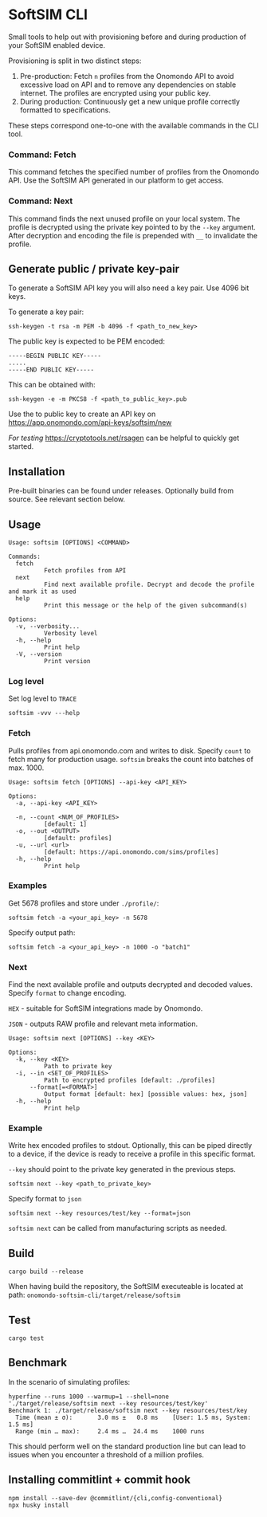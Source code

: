 # SoftSIM CLI

Small tools to help out with provisioning before and during production of your SoftSIM enabled device.

Provisioning is split in two distinct steps:

1. Pre-production: Fetch `n` profiles from the Onomondo API to avoid excessive load on API and to remove any dependencies on stable internet. The profiles are encrypted using your public key.
2. During production: Continuously get a new unique profile correctly formatted to specifications.

These steps correspond one-to-one with the available commands in the CLI tool.

### Command: Fetch
This command fetches the specified number of profiles from the Onomondo API. Use the SoftSIM API generated in our platform to get access.

### Command: Next
This command finds the next unused profile on your local system. The profile is decrypted using the private key pointed to by the `--key` argument. After decryption and encoding the file is prepended with `__` to invalidate the profile.


## Generate public / private key-pair
To generate a SoftSIM API key you will also need a key pair. Use 4096 bit keys.

To generate a key pair:
```console
ssh-keygen -t rsa -m PEM -b 4096 -f <path_to_new_key>
```

The public key is expected to be PEM encoded:
```
-----BEGIN PUBLIC KEY-----
.....
-----END PUBLIC KEY-----
```
This can be obtained with:
```console
ssh-keygen -e -m PKCS8 -f <path_to_public_key>.pub
```

Use the to public key to create an API key on https://app.onomondo.com/api-keys/softsim/new

*For testing* https://cryptotools.net/rsagen can be helpful to quickly get started.

## Installation
Pre-built binaries can be found under releases. Optionally build from source. See relevant section below.

## Usage
```
Usage: softsim [OPTIONS] <COMMAND>

Commands:
  fetch
          Fetch profiles from API
  next
          Find next available profile. Decrypt and decode the profile and mark it as used
  help
          Print this message or the help of the given subcommand(s)

Options:
  -v, --verbosity...
          Verbosity level
  -h, --help
          Print help
  -V, --version
          Print version
```

### Log level
Set log level to `TRACE`
```
softsim -vvv ---help
```

### Fetch
Pulls profiles from api.onomondo.com and writes to disk. Specify `count` to fetch many for production usage. `softsim` breaks the count into batches of max. 1000.

```
Usage: softsim fetch [OPTIONS] --api-key <API_KEY>

Options:
  -a, --api-key <API_KEY>

  -n, --count <NUM_OF_PROFILES>
          [default: 1]
  -o, --out <OUTPUT>
          [default: profiles]
  -u, --url <url>
          [default: https://api.onomondo.com/sims/profiles]
  -h, --help
          Print help
```

### Examples
Get 5678 profiles and store under `./profile/`:

```
softsim fetch -a <your_api_key> -n 5678
```

Specify output path:
```
softsim fetch -a <your_api_key> -n 1000 -o "batch1"
```

### Next
Find the next available profile and outputs decrypted and decoded values. Specify `format` to change encoding.

`HEX` - suitable for SoftSIM integrations made by Onomondo.

`JSON` - outputs RAW profile and relevant meta information.

```
Usage: softsim next [OPTIONS] --key <KEY>

Options:
  -k, --key <KEY>
          Path to private key
  -i, --in <SET_OF_PROFILES>
          Path to encrypted profiles [default: ./profiles]
      --format[=<FORMAT>]
          Output format [default: hex] [possible values: hex, json]
  -h, --help
          Print help
```

### Example
Write hex encoded profiles to stdout. Optionally, this can be piped directly to a device, if the device is ready to receive a profile in this specific format.

`--key` should point to the private key generated in the previous steps.


```
softsim next --key <path_to_private_key>
```

Specify format to `json`
```
softsim next --key resources/test/key --format=json
```

`softsim next` can be called from manufacturing scripts as needed.

## Build
`cargo build --release`

When having build the repository, the SoftSIM executeable is located at path: `onomondo-softsim-cli/target/release/softsim`

## Test
`cargo test`
## Benchmark
In the scenario of simulating profiles:

```
hyperfine --runs 1000 --warmup=1 --shell=none './target/release/softsim next --key resources/test/key'
Benchmark 1: ./target/release/softsim next --key resources/test/key
  Time (mean ± σ):       3.0 ms ±   0.8 ms    [User: 1.5 ms, System: 1.5 ms]
  Range (min … max):     2.4 ms …  24.4 ms    1000 runs
```

This should perform well on the standard production line but can lead to issues when you encounter a threshold of a million profiles.

## Installing commitlint + commit hook
```
npm install --save-dev @commitlint/{cli,config-conventional}
npx husky install
```
